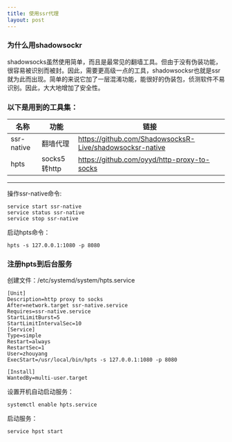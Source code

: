 ```yaml
---
title: 使用ssr代理
layout: post
---
```


### __为什么用shadowsockr__
shadowsocks虽然使用简单，而且是最常见的翻墙工具。但由于没有伪装功能，很容易被识别而被封。因此，需要更高级一点的工具，shadowsocksr也就是ssr就为此而出现。简单的来说它加了一层混淆功能，能很好的伪装包，侦测软件不易识别。因此，大大地增加了安全性。  
###  __以下是用到的工具集：__


| 名称 | 功能 | 链接
|- | - | -
| ssr-native | 翻墙代理 | https://github.com/ShadowsocksR-Live/shadowsocksr-native
| hpts | socks5转http | https://github.com/oyyd/http-proxy-to-socks

---
操作ssr-native命令:  
``` shell
service start ssr-native
service status ssr-native
service stop ssr-native
```
启动hpts命令：
```
hpts -s 127.0.0.1:1080 -p 8080
```

### __注册hpts到后台服务__

创建文件：/etc/systemd/system/hpts.service
```
[Unit]
Description=http proxy to socks
After=network.target ssr-native.service
Requires=ssr-native.service
StartLimitBurst=5
StartLimitIntervalSec=10
[Service]
Type=simple
Restart=always
RestartSec=1
User=zhouyang
ExecStart=/usr/local/bin/hpts -s 127.0.0.1:1080 -p 8080

[Install]
WantedBy=multi-user.target

```
设置开机自动启动服务：
```
systemctl enable hpts.service
```
启动服务：
```
service hpst start
```